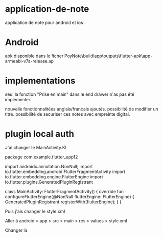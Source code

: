 # application-de-note
application de note pour android et ios
# Android
apk disponible dans le ficher PoyNote\build\app\outputs\flutter-apk\app-armeabi-v7a-release.ap

# implementations
seul la fonction "Prise en main" dans le end drawer n'as pas été implementer.

nouvelle fonctionnalitées anglais/francais ajoutés.
possibilité de modifier un titre.
possibilité de securiser ces notes avec empreinte digital.

# plugin local auth

J'ai changer le MainActivity.Kt

package com.example.flutter_app12

import androidx.annotation.NonNull;
import io.flutter.embedding.android.FlutterFragmentActivity
import io.flutter.embedding.engine.FlutterEngine
import io.flutter.plugins.GeneratedPluginRegistrant

class MainActivity: FlutterFragmentActivity() {
    override fun configureFlutterEngine(@NonNull flutterEngine: FlutterEngine) {
        GeneratedPluginRegistrant.registerWith(flutterEngine);
    }
}


Puis j'ais changer le style.xml

Aller à android > app > src > main > res > values > style.xml

Changer la

<style name="LaunchTheme" parent="@android:style/Theme.Black.NoTitleBar">
à

<style name="LaunchTheme" parent="Theme.AppCompat.Light.NoActionBar">

ajouter <uses-permission android:name="android.permission.USE_FINGERPRINT"/> a androidMainifest.XML

Puis rebuilder
